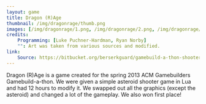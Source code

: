 ```yaml
---
layout: game
title: Dragon (R)Age
thumbnail: /img/dragonrage/thumb.png
images: [/img/dragonrage/1.png, /img/dragonrage/2.png, /img/dragonrage/3.png, /img/dragonrage/4.png, /img/dragonrage/5.png]
credits:
    Programming: [Luke Puchner-Hardman, Ryan Norby]
    "": Art was taken from various sources and modified.
link:
    Source: https://bitbucket.org/berserkguard/gamebuild-a-thon-shooter
---
```


Dragon (R)Age is a game created for the spring 2013 ACM Gamebuilders Gamebuild-a-thon. We were given a simple asteroid shooter game in Lua and had 12 hours to modify it. We swapped out all the graphics (except the asteroid) and changed a lot of the gameplay. We also won first place!
